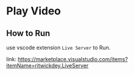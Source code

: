 Play Video
===

## How to Run
use vscode extension `Live Server` to Run.

link: https://marketplace.visualstudio.com/items?itemName=ritwickdey.LiveServer